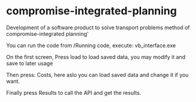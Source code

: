 # compromise-integrated-planning
Development of a software product to solve transport problems method of compromise-integrated planning'

You can run the code from /Running code, execute: vb_interface.exe

On the first screen, Press load to load saved data, you may modify it and save to later usage

Then press: Costs, here aslo you can load saved data and change it if you want.

Finally press Results to call the API and get the results.

